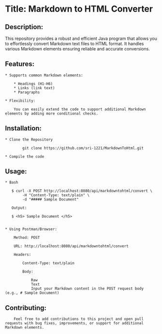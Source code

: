 # Title: Markdown to HTML Converter

## Description:

This repository provides a robust and efficient Java program that allows you to effortlessly convert Markdown text files to HTML format. It handles various Markdown elements ensuring reliable and accurate conversions.

## Features:
    * Supports common Markdown elements:

        * Headings (H1-H6)
        * Links (link text)
        * Paragraphs

    * Flexibility: 

        You can easily extend the code to support additional Markdown elements by adding more conditional checks.

## Installation:

    * Clone the Repository
        
            git clone https://github.com/sri-1221/MarkdownToHtml.git

    * Compile the code


## Usage:

    * Bash

       $ curl -X POST http://localhost:8080/api/markdowntohtml/convert \
            -H "Content-Type: text/plain" \
            -d "##### Sample Document"
        
       Output:

       $ <h5> Sample Document </h5>


    * Using Postman/Browser:

        Method: POST

        URL: http://localhost:8080/api/markdowntohtml/convert

        Headers:

            Content-Type: text/plain

            Body:

                Raw
                Text
                Input your Markdown content in the POST request body (e.g., # Sample Document)


## Contributing:

        Feel free to add contributions to this project and open pull requests with bug fixes, improvements, or support for additional Markdown elements.
